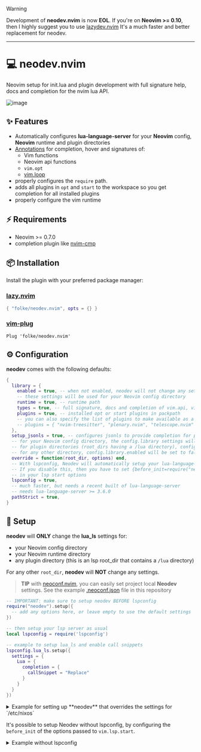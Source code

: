 > [!WARNING]  
> Development of **neodev.nvim** is now **EOL**.
> If you're on **Neovim >= 0.10**, then I highly suggest you to use [lazydev.nvim](https://github.com/folke/lazydev.nvim)
> It's a much faster and better replacement for neodev.

--- 

# 💻 neodev.nvim

Neovim setup for init.lua and plugin development with full signature help, docs and
completion for the nvim lua API.

![image](https://user-images.githubusercontent.com/292349/201495543-ff532160-c8bd-4651-a16f-4fb682c9b945.png)

## ✨ Features

- Automatically configures **lua-language-server** for your **Neovim** config, **Neovim** runtime and plugin
  directories
- [Annotations](https://github.com/LuaLS/lua-language-server/wiki/Annotations) for completion, hover and signatures of:
  - Vim functions
  - Neovim api functions
  - `vim.opt`
  - [vim.loop](https://github.com/luvit/luv)
- properly configures the `require` path.
- adds all plugins in `opt` and `start` to the workspace so you get completion
  for all installed plugins
- properly configure the vim runtime

## ⚡️ Requirements

- Neovim >= 0.7.0
- completion plugin like [nvim-cmp](https://github.com/hrsh7th/nvim-cmp)

## 📦 Installation

Install the plugin with your preferred package manager:

### [lazy.nvim](https://github.com/folke/lazy.nvim)

```lua
{ "folke/neodev.nvim", opts = {} }
```

### [vim-plug](https://github.com/junegunn/vim-plug)

```vim
Plug 'folke/neodev.nvim'
```

## ⚙️ Configuration

**neodev** comes with the following defaults:

```lua
{
  library = {
    enabled = true, -- when not enabled, neodev will not change any settings to the LSP server
    -- these settings will be used for your Neovim config directory
    runtime = true, -- runtime path
    types = true, -- full signature, docs and completion of vim.api, vim.treesitter, vim.lsp and others
    plugins = true, -- installed opt or start plugins in packpath
    -- you can also specify the list of plugins to make available as a workspace library
    -- plugins = { "nvim-treesitter", "plenary.nvim", "telescope.nvim" },
  },
  setup_jsonls = true, -- configures jsonls to provide completion for project specific .luarc.json files
  -- for your Neovim config directory, the config.library settings will be used as is
  -- for plugin directories (root_dirs having a /lua directory), config.library.plugins will be disabled
  -- for any other directory, config.library.enabled will be set to false
  override = function(root_dir, options) end,
  -- With lspconfig, Neodev will automatically setup your lua-language-server
  -- If you disable this, then you have to set {before_init=require("neodev.lsp").before_init}
  -- in your lsp start options
  lspconfig = true,
  -- much faster, but needs a recent built of lua-language-server
  -- needs lua-language-server >= 3.6.0
  pathStrict = true,
}
```

## 🚀 Setup

**neodev** will **ONLY** change the **lua_ls** settings for:

- your Neovim config directory
- your Neovim runtime directory
- any plugin directory (this is an lsp root_dir that contains a `/lua`
  directory)

For any other `root_dir`, **neodev** will **NOT** change any settings.

> **TIP** with [neoconf.nvim](https://github.com/folke/neoconf.nvim), you can easily set project local **Neodev** settings.
> See the example [.neoconf.json](https://github.com/folke/neodev.nvim/blob/main/.neoconf.json) file in this repository

```lua
-- IMPORTANT: make sure to setup neodev BEFORE lspconfig
require("neodev").setup({
  -- add any options here, or leave empty to use the default settings
})

-- then setup your lsp server as usual
local lspconfig = require('lspconfig')

-- example to setup lua_ls and enable call snippets
lspconfig.lua_ls.setup({
  settings = {
    Lua = {
      completion = {
        callSnippet = "Replace"
      }
    }
  }
})
```

<details>
<summary>Example for setting up **neodev** that overrides the settings for `/etc/nixos`</summary>

```lua
-- You can override the default detection using the override function
-- EXAMPLE: If you want a certain directory to be configured differently, you can override its settings
require("neodev").setup({
  override = function(root_dir, library)
    if root_dir:find("/etc/nixos", 1, true) == 1 then
      library.enabled = true
      library.plugins = true
    end
  end,
})
```

</details>

It's possible to setup Neodev without lspconfig, by configuring the `before_init`
of the options passed to `vim.lsp.start`.

<details>
<summary>Example without lspconfig</summary>

```lua
-- dont run neodev.setup
vim.lsp.start({
  name = "lua-language-server",
  cmd = { "lua-language-server" },
  before_init = require("neodev.lsp").before_init,
  root_dir = vim.fn.getcwd(),
  settings = { Lua = {} },
})
```

</details>
